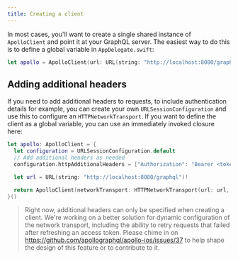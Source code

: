 ```yaml
---
title: Creating a client
---
```


In most cases, you'll want to create a single shared instance of `ApolloClient` and point it at your GraphQL server. The easiest way to do this is to define a global variable in `AppDelegate.swift`:

```swift
let apollo = ApolloClient(url: URL(string: "http://localhost:8080/graphql")!)
```

<h2 id="adding-headers">Adding additional headers</h2>

If you need to add additional headers to requests, to include authentication details for example, you can create your own `URLSessionConfiguration` and use this to configure an `HTTPNetworkTransport`. If you want to define the client as a global variable, you can use an immediately invoked closure here:

```swift
let apollo: ApolloClient = {
  let configuration = URLSessionConfiguration.default
  // Add additional headers as needed
  configuration.httpAdditionalHeaders = ["Authorization": "Bearer <token>"] // Replace `<token>`

  let url = URL(string: "http://localhost:8080/graphql")!

  return ApolloClient(networkTransport: HTTPNetworkTransport(url: url, configuration: configuration))
}()
```

> Right now, additional headers can only be specified when creating a client. We're working on a better solution for dynamic configuration of the network transport, including the ability to retry requests that failed after refreshing an access token. Please chime in on https://github.com/apollographql/apollo-ios/issues/37 to help shape the design of this feature or to contribute to it.
